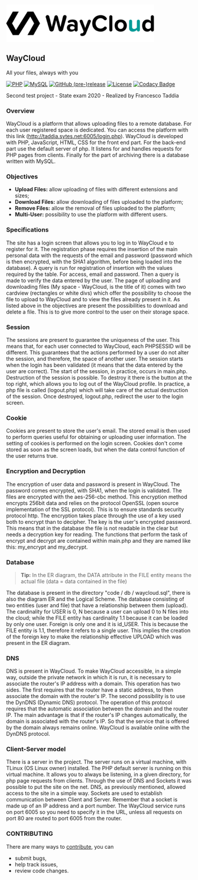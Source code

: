 <img src="app/img/waycloud_logo.png" alt="Showcase" height="100px">

## WayCloud
All your files, always with you

[![PHP](https://img.shields.io/badge/Php-7.2.24-blue)](https://www.php.net/)
[![MySQL](https://img.shields.io/badge/MySQL-5.7.30-%23738cff)](https://www.mysql.com/it/)
[![GitHub (pre-)release](https://img.shields.io/github/v/release/fctaddia/WayCloud?color=%234570b5&label=Release)](./../../releases)
[![License](https://img.shields.io/github/license/fctaddia/NfcTools?color=039c98&label=License)](https://opensource.org/licenses/MIT)
[![Codacy Badge](https://app.codacy.com/project/badge/Grade/3363acf0df0c46e8a803d087c1f5a872)](https://www.codacy.com/manual/fctaddia/WayCloud?utm_source=github.com&amp;utm_medium=referral&amp;utm_content=fctaddia/WayCloud&amp;utm_campaign=Badge_Grade)

Second test project - State exam 2020 - Realized by Francesco Taddia

### Overview
WayCloud is a platform that allows uploading files to a remote database. For each user registered space is dedicated. You can access the platform with this link (http://taddia.sytes.net:6005/login.php). WayCloud is developed with PHP, JavaScript, HTML, CSS for the front end part. For the back-end part use the default server of php. It listens for and handles requests for PHP pages from clients. Finally for the part of archiving there is a database written with MySQL.

### Objectives
* **Upload Files:** allow uploading of files with different extensions and sizes;
* **Download Files:** allow downloading of files uploaded to the platform;
* **Remove Files:** allow the removal of files uploaded to the platform;
* **Multi-User:** possibility to use the platform with different users.

### Specifications
The site has a login screen that allows you to log in to WayCloud e to register for it. The registration phase requires the insertion of the main personal data with the requests of the email and password (password which is then encrypted, with the SHA1 algorithm, before being loaded into the database). A query is run for registration of insertion with the values required by the table. For access, email and password. Then a query is made to verify the data entered by the user. The page of uploading and downloading files (My space - WayCloud, is the title of it) comes with two cardview (rectangles or white divs) which offer the possibility to choose the file to upload to WayCloud and to view the files already present in it. As listed above in the objectives are present the possibilities to download and delete a file. This is to give more control to the user on their storage space.

### Session
The sessions are present to guarantee the uniqueness of the user. This means that, for each user connected to WayCloud, each PHPSESSID will be different. This guarantees that the actions performed by a user do not alter the session, and therefore, the space of another user. The session starts when the login has been validated (it means that the data entered by the user are correct). The start of the session, in practice, occurs in main.php. Destruction of the session is possible. To destroy it there is the button at the top right, which allows you to log out of the WayCloud profile. In practice, a php file is called (logout.php) which will take care of the actual destruction of the session. Once destroyed, logout.php, redirect the user to the login screen.

### Cookie
Cookies are present to store the user's email. The stored email is then used to perform queries useful for obtaining or uploading user information. The setting of cookies is performed on the login screen. Cookies don't come stored as soon as the screen loads, but when the data control function of the user returns true.

### Encryption and Decryption
The encryption of user data and password is present in WayCloud. The password comes encrypted, with SHA1, when the login is validated. The files are encrypted with the aes-256-cbc method. This encryption method encrypts 256bit data and relies on the protocol OpenSSL (open source implementation of the SSL protocol). This is to ensure standards security protocol http. The encryption takes place through the use of a key used both to encrypt than to decipher. The key is the user's encrypted password. This means that in the database the file is not readable in the clear but needs a decryption key for reading. The functions that perform the task of encrypt and decrypt are contained within main.php and they are named like this: my_encrypt and my_decrypt.

### Database
> **Tip:** In the ER diagram, the DATA attribute in the FILE entity means the actual file (data = data contained in the file)

The database is present in the directory "code / db / waycloud.sql", there is also the diagram ER and the Logical Scheme. The database consisting of two entities (user and file) that have a relationship between them (upload). The cardinality for USER is 0, N because a user can upload 0 to N files into the cloud; while the FILE entity has cardinality 1.1 because it can be loaded by only one user. Foreign is only one and it is id_USER. This is because the FILE entity is 1.1, therefore it refers to a single user. This implies the creation of the foreign key to make the relationship effective UPLOAD which was present in the ER diagram.

### DNS
DNS is present in WayCloud. To make WayCloud accessible, in a simple way, outside the private network in which it is run, it is necessary to associate the router's IP address with a domain. This operation has two sides. The first requires that the router have a static address, to then associate the domain with the router's IP. The second possibility is to use the DynDNS (Dynamic DNS) protocol. The operation of this protocol requires that the automatic association between the domain and the router IP. The main advantage is that if the router's IP changes automatically, the domain is associated with the router's IP. So that the service that is offered by the domain always remains online. WayCloud is available online with the DynDNS protocol.

### Client-Server model
There is a server in the project. The server runs on a virtual machine, with TLinux (OS Linux owner) installed. The PHP default server is running on this virtual machine. It allows you to always be listening, in a given directory, for php page requests from clients. Through the use of DNS and Sockets it was possible to put the site on the net. DNS, as previously mentioned, allowed access to the site in a simple way. Sockets are used to establish communication between Client and Server. Remember that a socket is made up of an IP address and a port number. The WayCloud service runs on port 6005 so you need to specify it in the URL, unless all requests on port 80 are routed to port 6005 from the router.

### CONTRIBUTING
There are many ways to [contribute](./docs/CONTRIBUTING.md), you can
- submit bugs,
- help track issues,
- review code changes.

